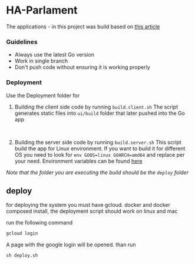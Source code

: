 # HA-Parlament 

The applications - in this project was build based on [this article](https://observiq.com/blog/embed-react-in-golang/)

### Guidelines
- Always use the latest Go version
- Work in single branch 
- Don't push code without ensuring it is working properly

### Deployment 
Use the Deployment folder for
1. Building the client side code by running `build.client.sh`
   The script generates static files into `ui/build` folder that later pushed into the Go app
<br  />


2. Building the server side code by running `build.server.sh`
   This script build the app for Linux environment. If you want to build it for different OS you need to look for `env GOOS=linux GOARCH=amd64` and replace per your need. Environment variables can be found [here](https://www.digitalocean.com/community/tutorials/how-to-build-go-executables-for-multiple-platforms-on-ubuntu-16-04)  

*Note that the folder you are executing the build should be the `deploy` folder* 




## deploy ##

for deploying the system you must have gcloud. docker and docker composed install, 
the deployment script should work on linux and mac 

run the following command
```bash
gcloud login
```
A page with the google login will be opened. 
than run 
```bash
sh deploy.sh
```


